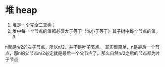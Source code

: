 # 堆 heap


1. 堆是一个完全二叉树；
2. 堆中每一个节点的值都必须大于等于（或小于等于）其子树中每个节点的值。3




n就是n/2的左子节点，所以n/2，并不是叶子节点。
其实很简单，n是最后一个节点，那n的父节点n/2必定就是最后一个父节点了。那么自然n/2之后的节点都为叶子节点